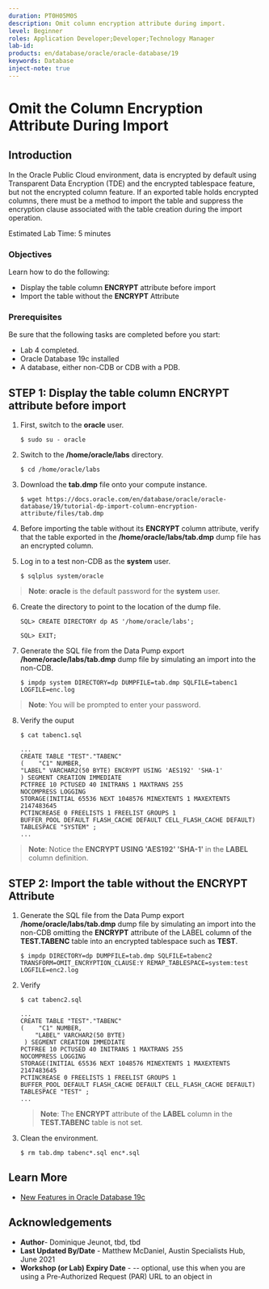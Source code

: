 ```yaml
---
duration: PT0H05M0S
description: Omit column encryption attribute during import.
level: Beginner
roles: Application Developer;Developer;Technology Manager
lab-id:
products: en/database/oracle/oracle-database/19
keywords: Database
inject-note: true
---
```

# Omit the Column Encryption Attribute During Import

## Introduction
In the Oracle Public Cloud environment, data is encrypted by default using Transparent Data Encryption (TDE) and the encrypted tablespace feature, but not the encrypted column feature. If an exported table holds encrypted columns, there must be a method to import the table and suppress the encryption clause associated with the table creation during the import operation.

Estimated Lab Time: 5 minutes

### Objectives

Learn how to do the following:

- Display the table column **ENCRYPT** attribute before import
- Import the table without the **ENCRYPT** Attribute



### Prerequisites

Be sure that the following tasks are completed before you start:

- Lab 4 completed.
- Oracle Database 19c installed
- A database, either non-CDB or CDB with a PDB.


## **STEP 1**: Display the table column **ENCRYPT** attribute before import

1. First, switch to the **oracle** user.
   
    ```
    $ sudo su - oracle
    ```

2. Switch to the **/home/oracle/labs** directory.

    ````
    $ cd /home/oracle/labs
    ````

3. Download the **tab.dmp** file onto your compute instance.
   
    ```
    $ wget https://docs.oracle.com/en/database/oracle/oracle-database/19/tutorial-dp-import-column-encryption-attribute/files/tab.dmp
    ```

4. Before importing the table without its **ENCRYPT** column attribute, verify that the table exported in the **/home/oracle/labs/tab.dmp** dump file has an encrypted column.

5. Log in to a test non-CDB as the **system** user.

    ```
    $ sqlplus system/oracle
    ```
>**Note**: **oracle** is the default password for the **system** user.

6. Create the directory to point to the location of the dump file.

    ```
    SQL> CREATE DIRECTORY dp AS '/home/oracle/labs';

    SQL> EXIT; 
    ```
7. Generate the SQL file from the Data Pump export **/home/oracle/labs/tab.dmp** dump file by simulating an import into the non-CDB.

    ```
    $ impdp system DIRECTORY=dp DUMPFILE=tab.dmp SQLFILE=tabenc1 LOGFILE=enc.log
    ```
>**Note**: You will be prompted to enter your password.

8. Verify the ouput

    ```
    $ cat tabenc1.sql
    ```
    ```
    ...
    CREATE TABLE "TEST"."TABENC" 
    (    "C1" NUMBER, 
    "LABEL" VARCHAR2(50 BYTE) ENCRYPT USING 'AES192' 'SHA-1'
    ) SEGMENT CREATION IMMEDIATE 
    PCTFREE 10 PCTUSED 40 INITRANS 1 MAXTRANS 255 
    NOCOMPRESS LOGGING
    STORAGE(INITIAL 65536 NEXT 1048576 MINEXTENTS 1 MAXEXTENTS 2147483645
    PCTINCREASE 0 FREELISTS 1 FREELIST GROUPS 1
    BUFFER_POOL DEFAULT FLASH_CACHE DEFAULT CELL_FLASH_CACHE DEFAULT)
    TABLESPACE "SYSTEM" ;
    ...
    ```
>**Note**: Notice the **ENCRYPT USING 'AES192' 'SHA-1'** in the **LABEL** column definition.
<!--
5. If you have substeps, still use numbered steps:

    1. Substep 1.

    2. Substep 2.

6. If you have a graphic, please include the ALT info in the square brackets and the title info in the double-quotes.

  ![Stack Information](images/stack-information-page.png "Stack Information page")


5. If you have a note, please use this format:

    > **Note**: This is a note.

6. If you have code, please use this format without any copy tags or highlightjs info. You can include prompts.

    ```
    $ Code line 1
    # Code line 2
    ```
-->


## **STEP 2**: Import the table without the **ENCRYPT** Attribute

1. Generate the SQL file from the Data Pump export **/home/oracle/labs/tab.dmp** dump file by simulating an import into the non-CDB omitting the **ENCRYPT** attribute of the LABEL column of the **TEST.TABENC** table into an encrypted tablespace such as **TEST**.

    ```
    $ impdp DIRECTORY=dp DUMPFILE=tab.dmp SQLFILE=tabenc2 TRANSFORM=OMIT_ENCRYPTION_CLAUSE:Y REMAP_TABLESPACE=system:test LOGFILE=enc2.log
    ```

2. Verify

    ```
    $ cat tabenc2.sql
    ```

    ```
    ...
    CREATE TABLE "TEST"."TABENC" 
    (    "C1" NUMBER, 
        "LABEL" VARCHAR2(50 BYTE)
     ) SEGMENT CREATION IMMEDIATE 
    PCTFREE 10 PCTUSED 40 INITRANS 1 MAXTRANS 255 
    NOCOMPRESS LOGGING
    STORAGE(INITIAL 65536 NEXT 1048576 MINEXTENTS 1 MAXEXTENTS 2147483645
    PCTINCREASE 0 FREELISTS 1 FREELIST GROUPS 1
    BUFFER_POOL DEFAULT FLASH_CACHE DEFAULT CELL_FLASH_CACHE DEFAULT)
    TABLESPACE "TEST" ;
    ...
    ```
    >**Note**: The **ENCRYPT** attribute of the **LABEL** column in the **TEST.TABENC** table is not set.
3. Clean the environment.

    ```
    $ rm tab.dmp tabenc*.sql enc*.sql
    ```
## Learn More

- [New Features in Oracle Database 19c](https://docs.oracle.com/en/database/oracle/oracle-database/19/newft/preface.html#GUID-E012DF0F-432D-4C03-A4C8-55420CB185F3)

## Acknowledgements

* **Author**- Dominique Jeunot, tbd, tbd
* **Last Updated By/Date** - Matthew McDaniel, Austin Specialists Hub, June 2021
* **Workshop (or Lab) Expiry Date** - <Month Year> -- optional, use this when you are using a Pre-Authorized Request (PAR) URL to an object in
